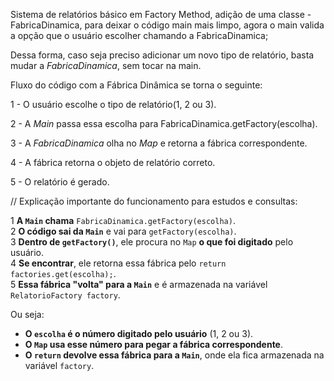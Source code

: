 Sistema de relatórios básico em Factory Method, adição de uma classe - FabricaDinamica, para deixar o código main mais limpo, agora o main valida a opção que o usuário escolher chamando a FabricaDinamica;

Dessa forma, caso seja preciso adicionar um novo tipo de relatório, basta mudar a *FabricaDinamica*, sem tocar na main.

Fluxo do código com a Fábrica Dinâmica se torna o seguinte: 

1 - O usuário escolhe o tipo de relatório(1, 2 ou 3).

2 - A *Main* passa essa escolha para FabricaDinamica.getFactory(escolha).

3 - A *FabricaDinamica* olha no *Map* e retorna a fábrica correspondente.

4 - A fábrica retorna o objeto de relatório correto.

5 - O relatório é gerado.


// Explicação importante do funcionamento para estudos e consultas: 


1 **A `Main` chama** `FabricaDinamica.getFactory(escolha)`.  
2 **O código sai da `Main`** e vai para `getFactory(escolha)`.  
3 **Dentro de `getFactory()`**, ele procura no `Map` **o que foi digitado** pelo usuário.  
4 **Se encontrar**, ele retorna essa fábrica pelo `return factories.get(escolha);`.  
5 **Essa fábrica "volta" para a `Main`** e é armazenada na variável `RelatorioFactory factory`.  

Ou seja:  
- **O `escolha` é o número digitado pelo usuário** (1, 2 ou 3).  
- **O `Map` usa esse número para pegar a fábrica correspondente**.  
- **O `return` devolve essa fábrica para a `Main`**, onde ela fica armazenada na variável `factory`.  

